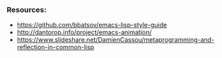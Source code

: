 ### Resources:
* https://github.com/bbatsov/emacs-lisp-style-guide
* http://dantorop.info/project/emacs-animation/
* https://www.slideshare.net/DamienCassou/metaprogramming-and-reflection-in-common-lisp